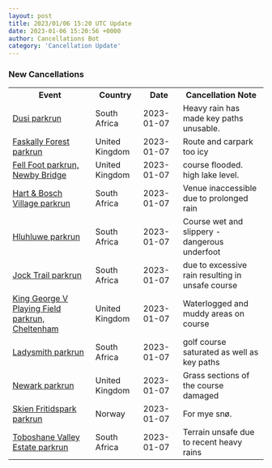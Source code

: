 ```yaml
---
layout: post
title: 2023/01/06 15:20 UTC Update
date: 2023-01-06 15:20:56 +0000
author: Cancellations Bot
category: 'Cancellation Update'
---
```


<h3>New Cancellations</h3>
<div class='hscrollable'>
<table style='width: 100%'>
    <tr>
        <th>Event</th>
        <th>Country</th>
        <th>Date</th>
        <th>Cancellation Note</th>
    </tr>
    <tr>
        <td><a href="https://www.parkrun.co.za/dusi">Dusi parkrun</a></td>
        <td>South Africa</td>
        <td>2023-01-07</td>
        <td>Heavy rain has made key paths unusable.</td>
    </tr>
    <tr>
        <td><a href="https://www.parkrun.org.uk/faskallyforest">Faskally Forest parkrun</a></td>
        <td>United Kingdom</td>
        <td>2023-01-07</td>
        <td>Route and carpark too icy</td>
    </tr>
    <tr>
        <td><a href="https://www.parkrun.org.uk/fellfoot">Fell Foot parkrun, Newby Bridge</a></td>
        <td>United Kingdom</td>
        <td>2023-01-07</td>
        <td>course flooded. high lake level.</td>
    </tr>
    <tr>
        <td><a href="https://www.parkrun.co.za/hartenboschvillage">Hart & Bosch Village parkrun</a></td>
        <td>South Africa</td>
        <td>2023-01-07</td>
        <td>Venue inaccessible due to prolonged rain</td>
    </tr>
    <tr>
        <td><a href="https://www.parkrun.co.za/hluhluwe">Hluhluwe parkrun</a></td>
        <td>South Africa</td>
        <td>2023-01-07</td>
        <td>Course wet and slippery - dangerous underfoot</td>
    </tr>
    <tr>
        <td><a href="https://www.parkrun.co.za/jocktrail">Jock Trail parkrun</a></td>
        <td>South Africa</td>
        <td>2023-01-07</td>
        <td>due to excessive rain resulting in unsafe course</td>
    </tr>
    <tr>
        <td><a href="https://www.parkrun.org.uk/kinggeorgevplayingfield">King George V Playing Field parkrun, Cheltenham</a></td>
        <td>United Kingdom</td>
        <td>2023-01-07</td>
        <td>Waterlogged and muddy areas on course</td>
    </tr>
    <tr>
        <td><a href="https://www.parkrun.co.za/ladysmith">Ladysmith parkrun</a></td>
        <td>South Africa</td>
        <td>2023-01-07</td>
        <td>golf course saturated as well as key paths</td>
    </tr>
    <tr>
        <td><a href="https://www.parkrun.org.uk/newark">Newark parkrun</a></td>
        <td>United Kingdom</td>
        <td>2023-01-07</td>
        <td>Grass sections of the course damaged</td>
    </tr>
    <tr>
        <td><a href="https://www.parkrun.no/skienfritidspark">Skien Fritidspark parkrun</a></td>
        <td>Norway</td>
        <td>2023-01-07</td>
        <td>For mye snø.</td>
    </tr>
    <tr>
        <td><a href="https://www.parkrun.co.za/toboshanevalleyestate">Toboshane Valley Estate parkrun</a></td>
        <td>South Africa</td>
        <td>2023-01-07</td>
        <td>Terrain unsafe due to recent heavy rains</td>
    </tr>
</table>
</div>
